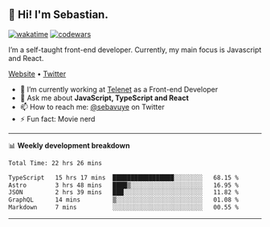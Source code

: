 ## 👋 Hi! I'm Sebastian.

[![wakatime](https://wakatime.com/badge/user/df0036c6-328a-4a39-be9b-e49417ed22a1.svg)](https://wakatime.com/@df0036c6-328a-4a39-be9b-e49417ed22a1)
[![codewars](https://www.codewars.com/users/sebavuye/badges/small)](https://www.codewars.com/users/sebavuye)

I’m a self-taught front-end developer. Currently, my main focus is Javascript and React.

[Website](https://sebastianvuye.be) • [Twitter](https://twitter.com/sebavuye)

- 🔭 I’m currently working at [Telenet](https://telenet.be/) as a Front-end Developer
- 💬 Ask me about **JavaScript, TypeScript and React**
- 📫 How to reach me: [@sebavuye](https://twitter.com/sebavuye) on Twitter
- ⚡ Fun fact: Movie nerd

-------

📊 **Weekly development breakdown**

<!--START_SECTION:waka-->

```txt
Total Time: 22 hrs 26 mins

TypeScript   15 hrs 17 mins  █████████████████░░░░░░░░   68.15 %
Astro        3 hrs 48 mins   ████▒░░░░░░░░░░░░░░░░░░░░   16.95 %
JSON         2 hrs 39 mins   ███░░░░░░░░░░░░░░░░░░░░░░   11.82 %
GraphQL      14 mins         ▒░░░░░░░░░░░░░░░░░░░░░░░░   01.08 %
Markdown     7 mins          ░░░░░░░░░░░░░░░░░░░░░░░░░   00.55 %
```

<!--END_SECTION:waka-->
-------

